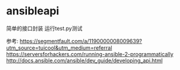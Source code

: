 # ansibleapi
简单的接口封装
运行test.py测试

参考: 
https://segmentfault.com/a/1190000008009639?utm_source=tuicool&utm_medium=referral
https://serversforhackers.com/running-ansible-2-programmatically
http://docs.ansible.com/ansible/dev_guide/developing_api.html
